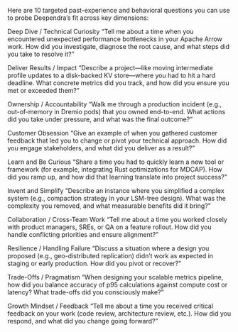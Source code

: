 Here are 10 targeted past-experience and behavioral questions you can use to probe Deependra’s fit across key dimensions:

Deep Dive / Technical Curiosity
“Tell me about a time when you encountered unexpected performance bottlenecks in your Apache Arrow work. How did you investigate, diagnose the root cause, and what steps did you take to resolve it?”

Deliver Results / Impact
“Describe a project—like moving intermediate profile updates to a disk-backed KV store—where you had to hit a hard deadline. What concrete metrics did you track, and how did you ensure you met or exceeded them?”

Ownership / Accountability
“Walk me through a production incident (e.g., out-of-memory in Dremio pods) that you owned end-to-end. What actions did you take under pressure, and what was the final outcome?”

Customer Obsession
“Give an example of when you gathered customer feedback that led you to change or pivot your technical approach. How did you engage stakeholders, and what did you deliver as a result?”

Learn and Be Curious
“Share a time you had to quickly learn a new tool or framework (for example, integrating Rust optimizations for MDCAP). How did you ramp up, and how did that learning translate into project success?”

Invent and Simplify
“Describe an instance where you simplified a complex system (e.g., compaction strategy in your LSM-tree design). What was the complexity you removed, and what measurable benefits did it bring?”

Collaboration / Cross-Team Work
“Tell me about a time you worked closely with product managers, SREs, or QA on a feature rollout. How did you handle conflicting priorities and ensure alignment?”

Resilience / Handling Failure
“Discuss a situation where a design you proposed (e.g., geo-distributed replication) didn’t work as expected in staging or early production. How did you pivot or recover?”

Trade-Offs / Pragmatism
“When designing your scalable metrics pipeline, how did you balance accuracy of p95 calculations against compute cost or latency? What trade-offs did you consciously make?”

Growth Mindset / Feedback
“Tell me about a time you received critical feedback on your work (code review, architecture review, etc.). How did you respond, and what did you change going forward?”
